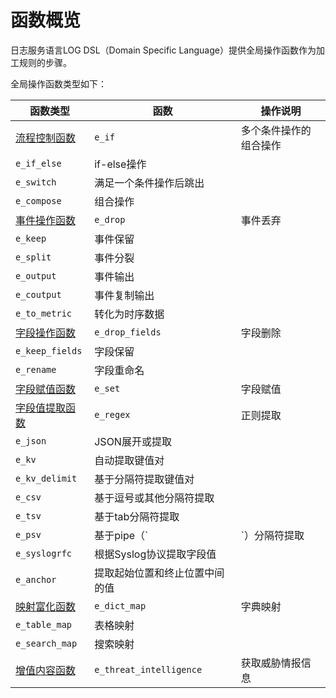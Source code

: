 # 函数概览

日志服务语言LOG DSL（Domain Specific Language）提供全局操作函数作为加工规则的步骤。

全局操作函数类型如下：

|函数类型|函数|操作说明|
|----|--|----|
|[流程控制函数](/intl.zh-CN/数据加工/数据加工语法/全局操作函数/流程控制函数.md)|`e_if`|多个条件操作的组合操作|
|`e_if_else`|if-else操作|
|`e_switch`|满足一个条件操作后跳出|
|`e_compose`|组合操作|
|[事件操作函数](/intl.zh-CN/数据加工/数据加工语法/全局操作函数/事件操作函数.md)|`e_drop`|事件丢弃|
|`e_keep`|事件保留|
|`e_split`|事件分裂|
|`e_output`|事件输出|
|`e_coutput`|事件复制输出|
|`e_to_metric`|转化为时序数据|
|[字段操作函数](/intl.zh-CN/数据加工/数据加工语法/全局操作函数/字段操作函数.md)|`e_drop_fields`|字段删除|
|`e_keep_fields`|字段保留|
|`e_rename`|字段重命名|
|[字段赋值函数](/intl.zh-CN/数据加工/数据加工语法/全局操作函数/字段赋值函数.md)|`e_set`|字段赋值|
|[字段值提取函数](/intl.zh-CN/数据加工/数据加工语法/全局操作函数/字段值提取函数.md)|`e_regex`|正则提取|
|`e_json`|JSON展开或提取|
|`e_kv`|自动提取键值对|
|`e_kv_delimit`|基于分隔符提取键值对|
|`e_csv`|基于逗号或其他分隔符提取|
|`e_tsv`|基于tab分隔符提取|
|`e_psv`|基于pipe（`|`）分隔符提取|
|`e_syslogrfc`|根据Syslog协议提取字段值|
|`e_anchor`|提取起始位置和终止位置中间的值|
|[映射富化函数](/intl.zh-CN/数据加工/数据加工语法/全局操作函数/映射富化函数.md)|`e_dict_map`|字典映射|
|`e_table_map`|表格映射|
|`e_search_map`|搜索映射|
|[增值内容函数](/intl.zh-CN/数据加工/数据加工语法/全局操作函数/增值内容函数.md)|`e_threat_intelligence`|获取威胁情报信息|

